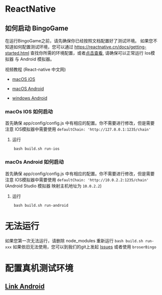 # ReactNative

## 如何启动 BingoGame

在运行BingoGame之前，请先确保你已经按照文档配置好了测试环境。
如果您不知道如何配置测试环境，您可以通过 https://reactnative.cn/docs/getting-started.html
查找你所需的环境配置，或者[点击查看](./docs/EnvironmentBuilding.md), 请确保可以正常运行 Ios模拟器 与 Android 模拟器。

视频教程 (React-native 中文网)

- [macOS iOS](https://ke.qq.com/webcourse/index.html#course_id=197101&term_id=100233637&taid=1220865928921581&vid=a1417i5op7k)

- [macOS Android](https://ke.qq.com/webcourse/index.html#course_id=197101&term_id=100233637&taid=1220870223888877&vid=z1417kmxask)

- [windows Android](https://ke.qq.com/webcourse/index.html#course_id=197101&term_id=100233637&taid=1220874518856173&vid=d1417tgg1ez)


### macOs IOS 如何启动

首先确保 app/config/config.js 中有相应的配置。你不需要进行修改，但是需要注意 IOS模拟器中需要使用 ```defaultChain: 'http://127.0.0.1:1235/chain'```

1. 运行

```shell
    bash build.sh run-ios
```

### macOs Android 如何启动

首先确保 app/config/config.js 中有相应的配置。你不需要进行修改，但是需要注意 IOS模拟器中需要使用 ```defaultChain: 'http://10.0.2.2:1235/chain'``` (Android Studio 模拟器 映射主机地址为 ```10.0.2.2```)

1. 运行

```shell
    bash build.sh run-android
```

# 无法运行

如果您第一次无法运行，请删除 node_modules 重新运行 ```bash build.sh run-xxx``` 如果依旧无法使用，您可以到我们的git上发起 [Issues](https://github.com/AElfProject/aelf-boilerplate/issues) 或者使用 ```broserBingo```


# 配置真机测试环境

## [Link Android](./docs/android.md)